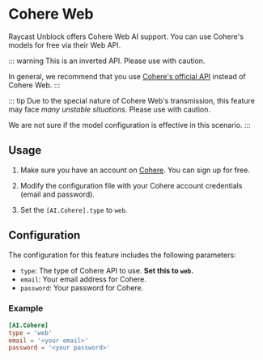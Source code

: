 # Cohere Web <Badge type="tip" text="^0.5.0-beta.0" />

Raycast Unblock offers Cohere Web AI support. You can use Cohere's models for free via their Web API.

::: warning
This is an inverted API. Please use with caution.

In general, we recommend that you use [Cohere's official API](./cohere) instead of Cohere Web.
:::

::: tip
Due to the special nature of Cohere Web's transmission, this feature may face *many unstable situations*. Please use with caution.

We are not sure if the model configuration is effective in this scenario.
:::

## Usage

1. Make sure you have an account on [Cohere](https://coral.cohere.com). You can sign up for free.

2. Modify the configuration file with your Cohere account credentials (email and password).

3. Set the `[AI.Cohere].type` to `web`.

## Configuration

The configuration for this feature includes the following parameters:

- `type`: The type of Cohere API to use. **Set this to `web`.**
- `email`: Your email address for Cohere.
- `password`: Your password for Cohere.

### Example

```toml
[AI.Cohere]
type = 'web'
email = '<your email>'
password = '<your password>'
```
